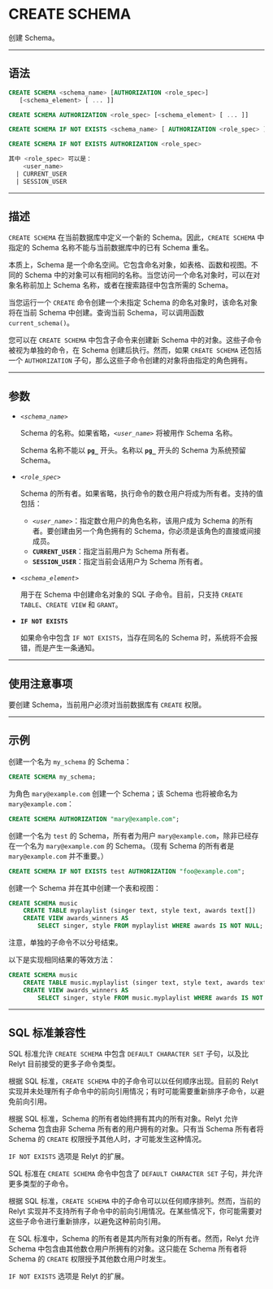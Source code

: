 CREATE SCHEMA
=====

创建 Schema。

---


语法
--------

```sql
CREATE SCHEMA <schema_name> [AUTHORIZATION <role_spec>] 
   [<schema_element> [ ... ]]

CREATE SCHEMA AUTHORIZATION <role_spec> [<schema_element> [ ... ]]

CREATE SCHEMA IF NOT EXISTS <schema_name> [ AUTHORIZATION <role_spec> ]

CREATE SCHEMA IF NOT EXISTS AUTHORIZATION <role_spec>

其中 <role_spec> 可以是：
    <user_name>
  | CURRENT_USER
  | SESSION_USER
```

---
描述
----------

`CREATE SCHEMA` 在当前数据库中定义一个新的 Schema。因此，`CREATE SCHEMA` 中指定的 Schema 名称不能与当前数据库中的已有 Schema 重名。

本质上，Schema 是一个命名空间。它包含命名对象，如表格、函数和视图。不同的 Schema 中的对象可以有相同的名称。当您访问一个命名对象时，可以在对象名称前加上 Schema 名称，或者在搜索路径中包含所需的 Schema。

当您运行一个 `CREATE` 命令创建一个未指定 Schema 的命名对象时，该命名对象将在当前 Schema 中创建。查询当前 Schema，可以调用函数 `current_schema()`。

您可以在 `CREATE SCHEMA` 中包含子命令来创建新 Schema 中的对象。这些子命令被视为单独的命令，在 Schema 创建后执行。然而，如果 `CREATE SCHEMA` 还包括一个 `AUTHORIZATION` 子句，那么这些子命令创建的对象将由指定的角色拥有。

---

参数
----------

- *`<schema_name>`*

    Schema 的名称。如果省略，*`<user_name>`* 将被用作 Schema 名称。
    
    Schema 名称不能以 **`pg_`** 开头。名称以 **`pg_`** 开头的 Schema 为系统预留 Schema。


- *`<role_spec>`*

    Schema 的所有者。如果省略，执行命令的数仓用户将成为所有者。支持的值包括：

    - *`<user_name>`*：指定数仓用户的角色名称，该用户成为 Schema 的所有者。要创建由另一个角色拥有的 Schema，你必须是该角色的直接或间接成员。
    - **`CURRENT_USER`**：指定当前用户为 Schema 所有者。
    - **`SESSION_USER`**：指定当前会话用户为 Schema 所有者。

- *`<schema_element>`*

   用于在 Schema 中创建命名对象的 SQL 子命令。目前，只支持 `CREATE TABLE`、`CREATE VIEW` 和 `GRANT`。 


- **`IF NOT EXISTS`**

    如果命令中包含 `IF NOT EXISTS`，当存在同名的 Schema 时，系统将不会报错，而是产生一条通知。

---

使用注意事项
-------------

要创建 Schema，当前用户必须对当前数据库有 `CREATE` 权限。


---

示例
--------

创建一个名为 `my_schema` 的 Schema：

```sql
CREATE SCHEMA my_schema;
```

为角色 `mary@example.com` 创建一个 Schema；该 Schema 也将被命名为 `mary@example.com`：

```sql
CREATE SCHEMA AUTHORIZATION "mary@example.com";
```

创建一个名为 `test` 的 Schema，所有者为用户 `mary@example.com`，除非已经存在一个名为 `mary@example.com` 的 Schema。（现有 Schema 的所有者是 `mary@example.com` 并不重要。）

```sql
CREATE SCHEMA IF NOT EXISTS test AUTHORIZATION "foo@example.com";
```

创建一个 Schema 并在其中创建一个表和视图：

```sql
CREATE SCHEMA music
    CREATE TABLE myplaylist (singer text, style text, awards text[])
    CREATE VIEW awards_winners AS
        SELECT singer, style FROM myplaylist WHERE awards IS NOT NULL;
```

注意，单独的子命令不以分号结束。

以下是实现相同结果的等效方法：

```sql
CREATE SCHEMA music
    CREATE TABLE music.myplaylist (singer text, style text, awards text[])
    CREATE VIEW awards_winners AS
        SELECT singer, style FROM music.myplaylist WHERE awards IS NOT NULL;
```

---


SQL 标准兼容性
-------------

SQL 标准允许 `CREATE SCHEMA` 中包含 `DEFAULT CHARACTER SET` 子句，以及比 Relyt 目前接受的更多子命令类型。

根据 SQL 标准，`CREATE SCHEMA` 中的子命令可以以任何顺序出现。目前的 Relyt 实现并未处理所有子命令中的前向引用情况；有时可能需要重新排序子命令，以避免前向引用。

根据 SQL 标准，Schema 的所有者始终拥有其内的所有对象。Relyt 允许 Schema 包含由非 Schema 所有者的用户拥有的对象。只有当 Schema 所有者将 Schema 的 `CREATE` 权限授予其他人时，才可能发生这种情况。

`IF NOT EXISTS` 选项是 Relyt 的扩展。

SQL 标准在 `CREATE SCHEMA` 命令中包含了 `DEFAULT CHARACTER SET` 子句，并允许更多类型的子命令。

根据 SQL 标准，`CREATE SCHEMA` 中的子命令可以以任何顺序排列。然而，当前的 Relyt 实现并不支持所有子命令中的前向引用情况。在某些情况下，你可能需要对这些子命令进行重新排序，以避免这种前向引用。

在 SQL 标准中，Schema 的所有者是其内所有对象的所有者。然而，Relyt 允许 Schema 中包含由其他数仓用户所拥有的对象。这只能在 Schema 所有者将 Schema 的 `CREATE` 权限授予其他数仓用户时发生。

`IF NOT EXISTS` 选项是 Relyt 的扩展。
